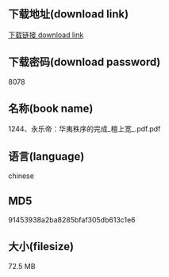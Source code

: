 ## 下载地址(download link)
[下载链接 download link](https://voluble-croquembouche-d321dc.netlify.app/?s=1244%E3%80%81%E6%B0%B8%E4%B9%90%E5%B8%9D%EF%BC%9A%E5%8D%8E%E5%A4%B7%E7%A7%A9%E5%BA%8F%E7%9A%84%E5%AE%8C%E6%88%90_%E6%AA%80%E4%B8%8A%E5%AE%BD_.pdf)

## 下载密码(download password)
8078

## 名称(book name)
1244、永乐帝：华夷秩序的完成_檀上宽_.pdf.pdf

## 语言(language)
chinese

## MD5
91453938a2ba8285bfaf305db613c1e6

## 大小(filesize)
72.5 MB
